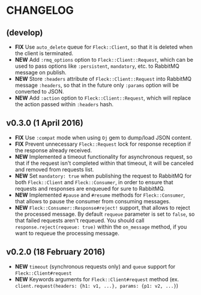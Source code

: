 # CHANGELOG #

## (develop) ##
  - **FIX** Use `auto_delete` queue for `Fleck::Client`, so that it is deleted when the client is terminated.
  - **NEW** Add `:rmq_options` option to `Fleck::Client::Request`, which can be used to pass options like `:persistent`, `mandatory`, etc. 
            to RabbitMQ message on publish.
  - **NEW** Store `:headers` attribute of `Fleck::Client::Request` into RabbitMQ message `:headers`, so that in the future only
            `:params` option will be converted to JSON.
  - **NEW** Add `:action` option to `Fleck::Client::Request`, which will replace the action passed within `:headers` hash.

## v0.3.0 (1 April 2016)
  - **FIX** Use `:compat` mode when using `Oj` gem to dump/load JSON content.
  - **FIX** Prevent unnecessary `Fleck::Request` lock for response reception if the response already received.
  - **NEW** Implemented a timeout functionality for asynchronous request, so that if the request isn't completed within that timeout, it will be canceled and removed from
            requests list.
  - **NEW** Set `mandatory: true` when publishing the request to RabbitMQ for both `Fleck::Client` and `Fleck::Consumer`, in order to ensure that requests and responses
            are enqueued for sure to RabbitMQ.
  - **NEW** Implemented `#pause` and `#resume` methods for `Fleck::Consumer`, that allows to pause the consumer from consuming messages.
  - **NEW** `Fleck::Consumer::Response#reject!` support, that allows to reject the processed message. By default `requeue` parameter is set to `false`, so that
            failed requests aren't requeued. You should call `response.reject(requeue: true)` within the `on_message` method, if you want to requeue the processing
            message.

## v0.2.0 (18 February 2016)
  - **NEW** `timeout` (synchronous requests only) and `queue` support for `Fleck::Client#request`
  - **NEW** Keywords arguments for `Fleck::Client#request` method (ex. `client.request(headers: {h1: v1, ...}, params: {p1: v2, ...}`)